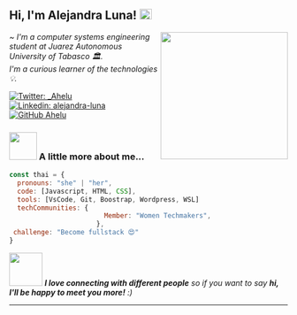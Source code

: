 <h2>Hi, I'm Alejandra Luna! <img src="https://media.giphy.com/media/H1dxi6xdh4NGQCZSvz/giphy.gif" width="22" height="19"></h2>

<img align='right' src="https://media.giphy.com/media/ieyl9zmCjO4b4t6qoY/giphy.gif" width="230">
<p> <em> ~ I'm a computer systems engineering student at Juarez Autonomous University of Tabasco 🏛️.</br>I'm a curious learner of the technologies💡.</em></p>

[![Twitter: _Ahelu](https://img.shields.io/twitter/follow/_Ahelu?style=social)](https://twitter.com/_Ahelu)
[![Linkedin: alejandra-luna](https://img.shields.io/badge/-alejandra-blue?style=flat-square&logo=Linkedin&logoColor=white&link=https://www.linkedin.com/in/alejandra-luna/)](https://www.linkedin.com/in/alejandra-luna-363095267/)
[![GitHub Ahelu](https://img.shields.io/github/followers/Ahelu?label=follow&style=social)](https://github.com/Ahelu)


### <img src="https://media.giphy.com/media/VgCDAzcKvsR6OM0uWg/giphy.gif" width="50"> A little more about me...  

```javascript
const thai = {
  pronouns: "she" | "her",
  code: [Javascript, HTML, CSS],
  tools: [VsCode, Git, Boostrap, Wordpress, WSL]
  techCommunities: {
                        Member: "Women Techmakers",
                      },
 challenge: "Become fullstack 😍"
}
```

<img src="https://media.giphy.com/media/LnQjpWaON8nhr21vNW/giphy.gif" width="60"> <em><b>I love connecting with different people</b> so if you want to say <b>hi, I'll be happy to meet you more!</b> :)</em>

---
